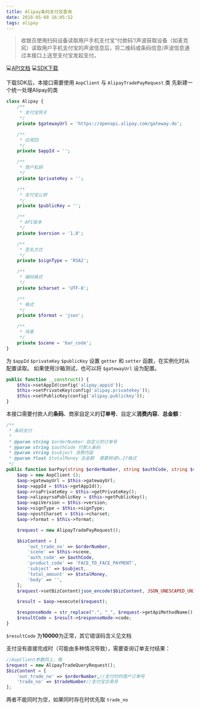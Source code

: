 ```yaml
---
title: Alipay条码支付及查询
date: 2018-05-08 16:05:52
tags: alipay
---
```


> 收银员使用扫码设备读取用户手机支付宝“付款码”/声波获取设备（如麦克风）读取用户手机支付宝的声波信息后，将二维码或条码信息/声波信息通过本接口上送至支付宝发起支付。

💻[API文档](https://docs.open.alipay.com/api_1/alipay.trade.pay)
💻[SDK下载](https://docs.open.alipay.com/54/103419)

下载SDK后，本接口需要使用 `AopClient` 与 `AlipayTradePayRequest` 类
先新建一个统一处理Alipay的类

<!-- more -->
```php
class Alipay {
    /**
     * 支付宝网关
     */
    private $gatewayUrl = 'https://openapi.alipay.com/gateway.do';

    /**
     * 应用ID
     */
    private $appId = '';

    /**
     * 商户私钥
     */
    private $privateKey = '';

    /**
     * 支付宝公钥
     */
    private $publicKey = '';

    /**
     * API版本
     */
    private $version = '1.0';

    /**
     * 签名方式
     */
    private $signType = 'RSA2';

    /**
     * 编码格式
     */
    private $charset = 'UTF-8';

    /**
     * 格式
     */
    private $format = 'json';

    /**
     * 场景
     */
    private $scene = 'bar_code';
}
```

为 `$appId` `$privateKey` `$publicKey` 设置 `getter` 和 `setter` 函数，在实例化时从配置读取。
如果使用沙箱测试，也可以将 `$gatewayUrl` 设为配置。

```php
public function __construct() {
    $this->setAppId(config('alipay.appid'));
    $this->setPrivateKey(config('alipay.privatekey'));
    $this->setPublicKey(config('alipay.publickey'));
}
```

本接口需要付款人的**条码**、商家自定义的**订单号**、自定义**消费内容**、**总金额**：
```php
/**
 * 条码支付
 *
 * @param string $orderNumber 自定义的订单号
 * @param string $authCode 付款人条码
 * @param string $subject 消费内容
 * @param float $totalMoney 总金额  需要转成%.2f格式
 */
public function barPay(string $orderNumber, string $authCode, string $subject, float $totalMoney) {
    $aop = new AopClient ();
    $aop->gatewayUrl = $this->gatewayUrl;
    $aop->appId = $this->getAppId();
    $aop->rsaPrivateKey = $this->getPrivateKey();
    $aop->alipayrsaPublicKey = $this->getPublicKey();
    $aop->apiVersion = $this->version;
    $aop->signType = $this->signType;
    $aop->postCharset = $this->charset;
    $aop->format = $this->format;

    $request = new AlipayTradePayRequest();

    $bizContent = [
        'out_trade_no' => $orderNumber,
        'scene' => $this->scene,
        'auth_code' => $authCode,
        'product_code' => 'FACE_TO_FACE_PAYMENT',
        'subject' => $subject,
        'total_amount' => $totalMoney,
        'body' => '',
    ];
    $request->setBizContent(json_encode($bizContent, JSON_UNESCAPED_UNICODE));

    $result = $aop->execute($request);

    $responseNode = str_replace(".", "_", $request->getApiMethodName()) . "_response";
    $resultCode = $result->$responseNode->code;
}
```

`$resultCode` 为**10000**为正常，其它错误码含义见文档

支付没有直接完成时（可能由多种情况导致），需要查询订单支付结果：
```php
//AopClient参数同上，略
$request = new AlipayTradeQueryRequest();
$bizContent = [
    'out_trade_no' => $orderNumber,//支付时的商户订单号
    'trade_no' => $tradeNumber//支付宝交易号
];
```
两者不能同时为空，如果同时存在时优先取 `trade_no` 
